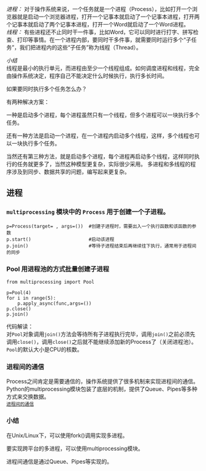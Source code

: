*进程：* 对于操作系统来说，一个任务就是一个进程（Process），比如打开一个浏览器就是启动一个浏览器进程，打开一个记事本就启动了一个记事本进程，打开两个记事本就启动了两个记事本进程，打开一个Word就启动了一个Word进程。  
*线程：* 有些进程还不止同时干一件事，比如Word，它可以同时进行打字、拼写检查、打印等事情。在一个进程内部，要同时干多件事，就需要同时运行多个“子任务”，我们把进程内的这些“子任务”称为线程（Thread）。  

*小结*  
线程是最小的执行单元，而进程由至少一个线程组成。如何调度进程和线程，完全由操作系统决定，程序自己不能决定什么时候执行，执行多长时间。

如果要同时执行多个任务怎么办？

有两种解决方案：

一种是启动多个进程，每个进程虽然只有一个线程，但多个进程可以一块执行多个任务。

还有一种方法是启动一个进程，在一个进程内启动多个线程，这样，多个线程也可以一块执行多个任务。

当然还有第三种方法，就是启动多个进程，每个进程再启动多个线程，这样同时执行的任务就更多了，当然这种模型更复杂，实际很少采用。
多进程和多线程的程序涉及到同步、数据共享的问题，编写起来更复杂。  

## 进程  
### `multiprocessing` 模块中的 `Process` 用于创建一个子进程。  
```
p=Process(target= , args=())  #创建子进程时，需要出入一个执行函数和该函数的参数
p.start()                     #启动该进程
p.join()                      #等待子进程结束后再继续往下执行，通常用于进程间的同步
```  
### Pool 用进程池的方式批量创建子进程
```
from multiprocessing import Pool

p=Pool(4)
for i in range(5):
    p.apply_async(func,args=())
p.close()
p.join()
```  
代码解读：  
对`Pool`对象调用`join()`方法会等待所有子进程执行完毕，调用`join()`之前必须先调用`close()`，调用`close()`之后就不能继续添加新的Process了（关闭进程池）。  
`Pool`的默认大小是CPU的核数。  
### 进程间的通信
Process之间肯定是需要通信的，操作系统提供了很多机制来实现进程间的通信。Python的multiprocessing模块包装了底层的机制，提供了Queue、Pipes等多种方式来交换数据。  
[`进程间的通信`](./multi_process.py#L72)  
### 小结
在Unix/Linux下，可以使用fork()调用实现多进程。

要实现跨平台的多进程，可以使用multiprocessing模块。

进程间通信是通过Queue、Pipes等实现的。
